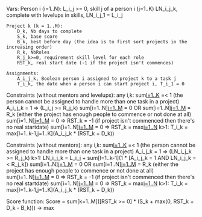 Vars:
	Person i (i=1..N):
		L_i_j >= 0, skill j of a person i (j=1..K)
		LN_i_j_k, complete with levelups in skills, LN_i_j_1 = L_i_j
	
	Project k (k = 1..M):
		D_k, Nb days to complete
		S_k, base score
		B_k, best before day (the idea is to first sort projects in the increasing order)
		R_k, NbRoles
		R_j_k>=0, requirement skill level for each role
		RST_k, real start date (-1 if the project isn't commences)
		
	Assignments:
		A_i_j_k, Boolean person i assigned to project k to a task j
		T_i_k, the date when a person i can start project i, T_i_1 = 0
		
Constraints (without mentors and levelups):
	any i,k: sum[l=1..K](A_i_j_k) =< 1 (the person cannot be assigned to handle more than one task in a project)
	A_i_j_k = 1 => (L_i_j >= R_j_k)
	sum[i=1..N][j=1..M](A_i_j_k) = 0 OR sum[i=1..N][j=1..M](A_i_j_k) = R_k (either the project has enough people to commence or not done at all)
	sum[i=1..N][j=1..M](A_i_j_k) = 0 => RST_k = -1 (if project isn't commenced then there's no real startdate)
	sum[i=1..N][j=1..M](A_i_j_k) = 0 => RST_k = max[i=1..N](T_i_k)
	k>1: T_i_k = max[l=1..k-1,j=1..K](A_i_j_k * (RST_k + D_k))
	
Constraints (without mentors):
	any i,k: sum[l=1..K](A_i_j_k) =< 1 (the person cannot be assigned to handle more than one task in a project)
	A_i_j_k = 1 => (LN_i_j_k >= R_j_k)
	k>1: LN_i_j_k = L_i_j + sum[l=1..k-1](1 * [A_i_j_k = 1 AND LN_i_j_k =< R_j_k])
	sum[i=1..N][j=1..M](A_i_j_k) = 0 OR sum[i=1..N][j=1..M](A_i_j_k) = R_k (either the project has enough people to commence or not done at all)
	sum[i=1..N][j=1..M](A_i_j_k) = 0 => RST_k = -1 (if project isn't commenced then there's no real startdate)
	sum[i=1..N][j=1..M](A_i_j_k) = 0 => RST_k = max[i=1..N](T_i_k)
	k>1: T_i_k = max[l=1..k-1,j=1..K](A_i_j_k * (RST_k + D_k))
	
Score function:
	Score = sum[k=1..M]([RST_k >= 0] * (S_k + max(0, RST_k + D_k - B_k))) -> max
	
